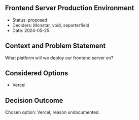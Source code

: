 ## Frontend Server Production Environment

* Status: proposed
* Deciders: Monstar, void, seporterfield
* Date: 2024-05-25

## Context and Problem Statement

What platform will we deploy our frontend server on?

## Considered Options

* Vercel

## Decision Outcome

Chosen option: Vercel, reason undocumented.